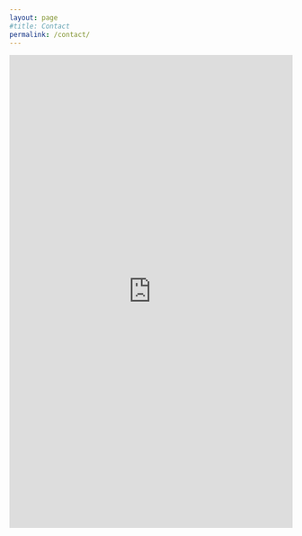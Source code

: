 ```yaml
---
layout: page
#title: Contact
permalink: /contact/
---
```


<iframe src="https://docs.google.com/forms/d/17C5QbRDq33teLyaBiYOs_l_vo4-w2RMJQh2yhmpHtmo/viewform?embedded=true" width="100%" height="840" frameborder="0" marginheight="0" marginwidth="0">Loading...</iframe>